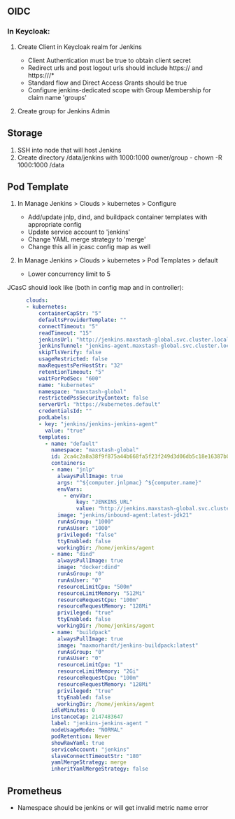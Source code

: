 ## OIDC

### In Keycloak:
1. Create Client in Keycloak realm for Jenkins
   - Client Authentication must be true to obtain client secret
   - Redirect urls and post logout urls should include https://<dns> and https://<dns>/*
   - Standard flow and Direct Access Grants should be true
   - Configure jenkins-dedicated scope with Group Membership for claim name 'groups'

2. Create group for Jenkins Admin

## Storage
1. SSH into node that will host Jenkins
2. Create directory /data/jenkins with 1000:1000 owner/group - chown -R 1000:1000 /data

## Pod Template
1. In Manage Jenkins > Clouds > kubernetes > Configure
   - Add/update jnlp, dind, and buildpack container templates with appropriate config
   - Update service account to 'jenkins'
   - Change YAML merge strategy to 'merge'
   - Change this all in jcasc config map as well

2. In Manage Jenkins > Clouds > kubernetes > Pod Templates > default
   - Lower concurrency limit to 5

JCasC should look like (both in config map and in controller):

```yaml
      clouds:
      - kubernetes:
          containerCapStr: "5"
          defaultsProviderTemplate: ""
          connectTimeout: "5"
          readTimeout: "15"
          jenkinsUrl: "http://jenkins.maxstash-global.svc.cluster.local:8080"
          jenkinsTunnel: "jenkins-agent.maxstash-global.svc.cluster.local:50000"
          skipTlsVerify: false
          usageRestricted: false
          maxRequestsPerHostStr: "32"
          retentionTimeout: "5"
          waitForPodSec: "600"
          name: "kubernetes"
          namespace: "maxstash-global"
          restrictedPssSecurityContext: false
          serverUrl: "https://kubernetes.default"
          credentialsId: ""
          podLabels:
          - key: "jenkins/jenkins-jenkins-agent"
            value: "true"
          templates:
            - name: "default"
              namespace: "maxstash-global"
              id: 2ca4c2a8a38f9f875a44b668fa5f23f249d3d06db5c18e16387b0c85d7e8bafa
              containers:
              - name: "jnlp"
                alwaysPullImage: true
                args: "^${computer.jnlpmac} ^${computer.name}"
                envVars:
                  - envVar:
                      key: "JENKINS_URL"
                      value: "http://jenkins.maxstash-global.svc.cluster.local:8080/"
                image: "jenkins/inbound-agent:latest-jdk21"
                runAsGroup: "1000"
                runAsUser: "1000"
                privileged: "false"
                ttyEnabled: false
                workingDir: /home/jenkins/agent  
              - name: "dind"
                alwaysPullImage: true
                image: "docker:dind"
                runAsGroup: "0"
                runAsUser: "0"
                resourceLimitCpu: "500m"
                resourceLimitMemory: "512Mi"
                resourceRequestCpu: "100m"
                resourceRequestMemory: "128Mi"
                privileged: "true"
                ttyEnabled: false
                workingDir: /home/jenkins/agent
              - name: "buildpack"
                alwaysPullImage: true
                image: "maxmorhardt/jenkins-buildpack:latest"
                runAsGroup: "0"
                runAsUser: "0"
                resourceLimitCpu: "1"
                resourceLimitMemory: "2Gi"
                resourceRequestCpu: "100m"
                resourceRequestMemory: "128Mi"
                privileged: "true"
                ttyEnabled: false
                workingDir: /home/jenkins/agent
              idleMinutes: 0
              instanceCap: 2147483647
              label: "jenkins-jenkins-agent "
              nodeUsageMode: "NORMAL"
              podRetention: Never
              showRawYaml: true
              serviceAccount: "jenkins"
              slaveConnectTimeoutStr: "180"
              yamlMergeStrategy: merge
              inheritYamlMergeStrategy: false
```

## Prometheus
- Namespace should be jenkins or will get invalid metric name error